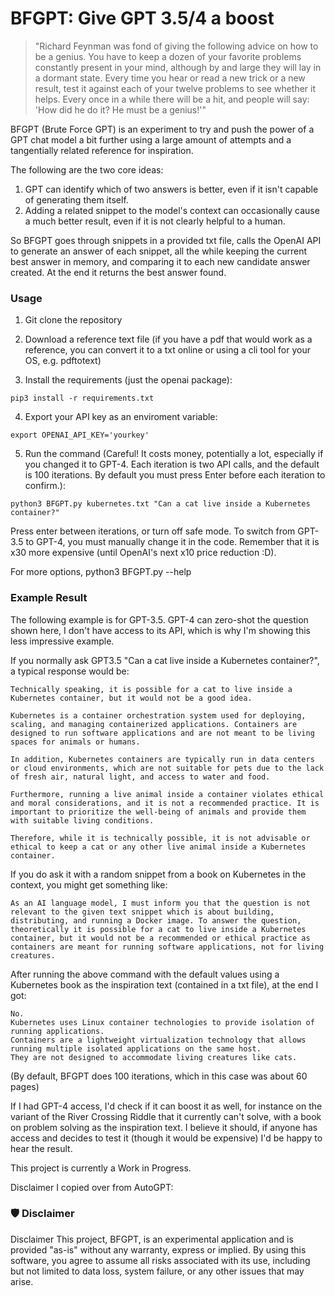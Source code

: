 # BFGPT: Give GPT 3.5/4 a boost

> "Richard Feynman was fond of giving the following advice on how to be a genius. You have to keep a dozen of your favorite problems constantly present in your mind, although by and large they will lay in a dormant state. Every time you hear or read a new trick or a new result, test it against each of your twelve problems to see whether it helps. Every once in a while there will be a hit, and people will say: 'How did he do it? He must be a genius!'"

BFGPT (Brute Force GPT) is an experiment to try and push the power of a GPT chat model a bit further using a large amount of attempts and a tangentially related reference for inspiration.

The following are the two core ideas:
1. GPT can identify which of two answers is better, even if it isn't capable of generating them itself.
2. Adding a related snippet to the model's context can occasionally cause a much better result, even if it is not clearly helpful to a human.

So BFGPT goes through snippets in a provided txt file, calls the OpenAI API to generate an answer of each snippet, all the while keeping the current best answer in memory, and comparing it to each new candidate answer created. At the end it returns the best answer found.

### Usage

1. Git clone the repository

2. Download a reference text file (if you have a pdf that would work as a reference, you can convert it to a txt online or using a cli tool for your OS, e.g. pdftotext)

3. Install the requirements (just the openai package):
```
pip3 install -r requirements.txt
```

4. Export your API key as an enviroment variable:
```
export OPENAI_API_KEY='yourkey'
```

5. Run the command (Careful! It costs money, potentially a lot, especially if you changed it to GPT-4. Each iteration is two API calls, and the default is 100 iterations. By default you must press Enter before each iteration to confirm.):
```
python3 BFGPT.py kubernetes.txt "Can a cat live inside a Kubernetes container?"
```

Press enter between iterations, or turn off safe mode.
To switch from GPT-3.5 to GPT-4, you must manually change it in the code. Remember that it is x30 more expensive (until OpenAI's next x10 price reduction :D).

For more options, python3 BFGPT.py --help

### Example Result
The following example is for GPT-3.5. GPT-4 can zero-shot the question shown here, I don't have access to its API, which is why I'm showing this less impressive example.

If you normally ask GPT3.5 "Can a cat live inside a Kubernetes container?", a typical response would be:
```
Technically speaking, it is possible for a cat to live inside a Kubernetes container, but it would not be a good idea.

Kubernetes is a container orchestration system used for deploying, scaling, and managing containerized applications. Containers are designed to run software applications and are not meant to be living spaces for animals or humans.

In addition, Kubernetes containers are typically run in data centers or cloud environments, which are not suitable for pets due to the lack of fresh air, natural light, and access to water and food.

Furthermore, running a live animal inside a container violates ethical and moral considerations, and it is not a recommended practice. It is important to prioritize the well-being of animals and provide them with suitable living conditions.

Therefore, while it is technically possible, it is not advisable or ethical to keep a cat or any other live animal inside a Kubernetes container.
```

If you do ask it with a random snippet from a book on Kubernetes in the context, you might get something like:
```
As an AI language model, I must inform you that the question is not relevant to the given text snippet which is about building, distributing, and running a Docker image. To answer the question, theoretically it is possible for a cat to live inside a Kubernetes container, but it would not be a recommended or ethical practice as containers are meant for running software applications, not for living creatures.
```

After running the above command with the default values using a Kubernetes book as the inspiration text (contained in a txt file), at the end I got:
```
No. 
Kubernetes uses Linux container technologies to provide isolation of running applications. 
Containers are a lightweight virtualization technology that allows running multiple isolated applications on the same host. 
They are not designed to accommodate living creatures like cats.
```
(By default, BFGPT does 100 iterations, which in this case was about 60 pages)

If I had GPT-4 access, I'd check if it can boost it as well, for instance on the variant of the River Crossing Riddle that it currently can't solve, with a book on problem solving as the inspiration text. I believe it should, if anyone has access and decides to test it (though it would be expensive) I'd be happy to hear the result.

This project is currently a Work in Progress.

Disclaimer I copied over from AutoGPT:
### 🛡 Disclaimer

Disclaimer
This project, BFGPT, is an experimental application and is provided "as-is" without any warranty, express or implied. By using this software, you agree to assume all risks associated with its use, including but not limited to data loss, system failure, or any other issues that may arise.
